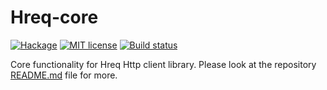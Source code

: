 # Hreq-core

[![Hackage](https://img.shields.io/hackage/v/hreq.svg?logo=haskell)](https://hackage.haskell.org/package/hreq-core)
[![MIT license](https://img.shields.io/badge/license-MIT-blue.svg)](LICENSE)
[![Build status](https://img.shields.io/travis/epicallan/hreq.svg?logo=travis)](https://travis-ci.org/epicallan/hreq)

Core functionality for Hreq Http client library. Please look at the repository [README.md](https://github.com/epicallan/hreq/blob/master/README.md) file for more.
